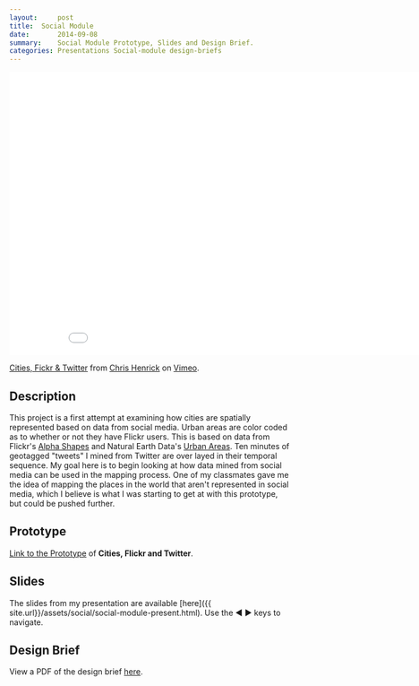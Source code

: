 ```yaml
---
layout:     post
title:  Social Module
date:       2014-09-08
summary:    Social Module Prototype, Slides and Design Brief.
categories: Presentations Social-module design-briefs
---
```

<iframe src="//player.vimeo.com/video/105574235?title=0&amp;byline=0&amp;portrait=0" width="899" height="506" frameborder="0" webkitallowfullscreen mozallowfullscreen allowfullscreen></iframe> <p><a href="http://vimeo.com/105574235">Cities, Fickr & Twitter</a> from <a href="http://vimeo.com/user23240262">Chris Henrick</a> on <a href="https://vimeo.com">Vimeo</a>.</p>

## Description
This project is a first attempt at examining how cities are spatially represented based on data from social media. Urban areas are color coded as to whether or not they have Flickr users. This is based on data from Flickr's [Alpha Shapes](http://code.flickr.net/2011/01/08/flickr-shapefiles-public-dataset-2-0/) and Natural Earth Data's [Urban Areas](http://www.naturalearthdata.com/downloads/10m-cultural-vectors/10m-urban-area/). Ten minutes of geotagged "tweets" I mined from Twitter are over layed in their temporal sequence. My goal here is to begin looking at how data mined from social media can be used in the mapping process. One of my classmates gave me the idea of mapping the places in the world that aren't represented in social media, which I believe is what I was starting to get at with this prototype, but could be pushed further.

## Prototype
[Link to the Prototype](http://cdb.io/1xn7bFv) of **Cities, Flickr and Twitter**.

## Slides
The slides from my presentation are available [here]({{ site.url}}/assets/social/social-module-present.html). Use the ◀ ▶ keys to navigate.

## Design Brief
View a PDF of the design brief [here]({{site.url}}/assets/henrick_social-module-design-brief.pdf).
